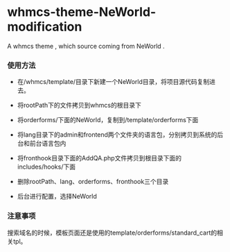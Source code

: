 # whmcs-theme-NeWorld-modification
A whmcs theme , which source coming from NeWorld .

### 使用方法

* 在/whmcs/template/目录下新建一个NeWorld目录，将项目源代码复制进去。

* 将rootPath下的文件拷贝到whmcs的根目录下

* 将orderforms/下面的NeWorld，复制到/template/orderforms下面

* 将lang目录下的admin和frontend两个文件夹的语言包，分别拷贝到系统的后台和前台语言包内

* 将fronthook目录下面的AddQA.php文件拷贝到根目录下面的includes/hooks/下面

* 删除rootPath、lang、orderforms、fronthook三个目录

* 后台进行配置，选择NeWorld

### 注意事项

搜索域名的时候，模板页面还是使用的template/orderforms/standard_cart的相关tpl。

